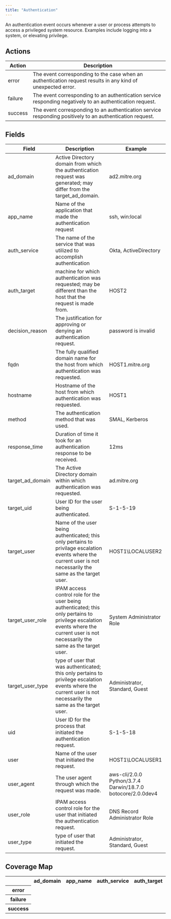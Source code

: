 ```yaml
---
title: "Authentication"
---
```

An authentication event occurs whenever a user or process attempts to access a privileged system resource. Examples include logging into a system, or elevating privilege.

## Actions
|Action|Description|
|---|---|
|error|The event corresponding to the case when an authentication request results in any kind of unexpected error.|
|failure|The event corresponding to an authentication service responding negatively to an authentication request.|
|success|The event corresponding to an authentication service responding positively to an authentication request.|

## Fields
|Field|Description|Example|
|---|---|---|
ad_domain|Active Directory domain from which the authentication request was generated; may differ from the target_ad_domain.|ad2.mitre.org
app_name|Name of the application that made the authentication request|ssh, win:local
auth_service|The name of the service that was utilized to accomplish authentication|Okta, ActiveDirectory
auth_target|machine for which authentication was requested; may be different than the host that the request is made from.|HOST2
decision_reason|The justification for approving or denying an authentication request.|password is invalid
fqdn|The fully qualified domain name for the host from which authentication was requested.|HOST1.mitre.org
hostname|Hostname of the host from which authentication was requested.|HOST1
method|The authentication method that was used.|SMAL, Kerberos
response_time|Duration of time it took for an authentication response to be received.|12ms
target_ad_domain|The Active Directory domain within which authentication was requested.|ad.mitre.org
target_uid|User ID for the user being authenticated.|S-1-5-19
target_user|Name of the user being authenticated; this only pertains to privilage escalation events where the current user is not necessarily the same as the target user.|HOST1\LOCALUSER2
target_user_role|IPAM access control role for the user being authenticated; this only pertains to privilege escalation events where the current user is not necessarily the same as the target user.|System Administrator Role
target_user_type|type of user that was authenticated; this only pertains to privilege escalation events where the current user is not necessarily the same as the target user.|Administrator, Standard, Guest
uid|User ID for the process that initiated the authentication request.|S-1-5-18
user|Name of the user that initiated the request.|HOST1\LOCALUSER1
user_agent|The user agent through which the request was made.|aws-cli/2.0.0 Python/3.7.4 Darwin/18.7.0 botocore/2.0.0dev4
user_role|IPAM access control role for the user that initiated the authentication request.|DNS Record Administrator Role
user_type|type of user that initiated the request.|Administrator, Standard, Guest

## Coverage Map
<table>
  <tr>
    <th />
    <th>ad_domain</th>
    <th>app_name</th>
    <th>auth_service</th>
    <th>auth_target</th>
    <th>decision_reason</th>
    <th>fqdn</th>
    <th>hostname</th>
    <th>method</th>
    <th>response_time</th>
    <th>target_ad_domain</th>
    <th>target_uid</th>
    <th>target_user</th>
    <th>target_user_role</th>
    <th>target_user_type</th>
    <th>uid</th>
    <th>user</th>
    <th>user_agent</th>
    <th>user_role</th>
    <th>user_type</th>
  </tr>
  <tr>
    <th>error</th>
    <td style="white-space: pre-wrap;"></td>
    <td style="white-space: pre-wrap;"></td>
    <td style="white-space: pre-wrap;"></td>
    <td style="white-space: pre-wrap;"></td>
    <td style="white-space: pre-wrap;"></td>
    <td style="white-space: pre-wrap;"></td>
    <td style="white-space: pre-wrap;"></td>
    <td style="white-space: pre-wrap;"></td>
    <td style="white-space: pre-wrap;"></td>
    <td style="white-space: pre-wrap;"></td>
    <td style="white-space: pre-wrap;"></td>
    <td style="white-space: pre-wrap;"></td>
    <td style="white-space: pre-wrap;"></td>
    <td style="white-space: pre-wrap;"></td>
    <td style="white-space: pre-wrap;"></td>
    <td style="white-space: pre-wrap;"></td>
    <td style="white-space: pre-wrap;"></td>
    <td style="white-space: pre-wrap;"></td>
    <td style="white-space: pre-wrap;"></td>
  </tr>
  <tr>
    <th>failure</th>
    <td style="white-space: pre-wrap;"></td>
    <td style="white-space: pre-wrap;"></td>
    <td style="white-space: pre-wrap;"></td>
    <td style="white-space: pre-wrap;"></td>
    <td style="white-space: pre-wrap;"></td>
    <td style="white-space: pre-wrap;"></td>
    <td style="white-space: pre-wrap;"></td>
    <td style="white-space: pre-wrap;"></td>
    <td style="white-space: pre-wrap;"></td>
    <td style="white-space: pre-wrap;"></td>
    <td style="white-space: pre-wrap;"></td>
    <td style="white-space: pre-wrap;"></td>
    <td style="white-space: pre-wrap;"></td>
    <td style="white-space: pre-wrap;"></td>
    <td style="white-space: pre-wrap;"></td>
    <td style="white-space: pre-wrap;"></td>
    <td style="white-space: pre-wrap;"></td>
    <td style="white-space: pre-wrap;"></td>
    <td style="white-space: pre-wrap;"></td>
  </tr>
  <tr>
    <th>success</th>
    <td style="white-space: pre-wrap;"></td>
    <td style="white-space: pre-wrap;"></td>
    <td style="white-space: pre-wrap;"></td>
    <td style="white-space: pre-wrap;"></td>
    <td style="white-space: pre-wrap;"></td>
    <td style="white-space: pre-wrap;"></td>
    <td style="white-space: pre-wrap;"></td>
    <td style="white-space: pre-wrap;"></td>
    <td style="white-space: pre-wrap;"></td>
    <td style="white-space: pre-wrap;"></td>
    <td style="white-space: pre-wrap;"></td>
    <td style="white-space: pre-wrap;"></td>
    <td style="white-space: pre-wrap;"></td>
    <td style="white-space: pre-wrap;"></td>
    <td style="white-space: pre-wrap;"></td>
    <td style="white-space: pre-wrap;"></td>
    <td style="white-space: pre-wrap;"></td>
    <td style="white-space: pre-wrap;"></td>
    <td style="white-space: pre-wrap;"></td>
  </tr>
</table>